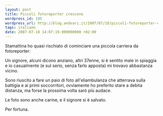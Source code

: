 ```yaml
---
layout: post
title: Piccoli fotoreporter crescono
wordpress_id: 195
wordpress_url: http://blog.andvari.it/2007/07/18/piccoli-fotoreporter-crescono/
tags: italiano
date: 2007-07-18 14:07:19.000000000 +02:00
---
```

<p>Stamattina ho quasi rischiato di cominciare una piccola carriera da fotoreporter:</p>
<p>Un signore, alcuni dicono anziano, altri 37enne, si è sentito male in spiaggia e io casualmente (e sul serio, senza farlo apposta) mi trovavo abbastanza vicino.</p>
<p>Sono riuscito a fare un paio di foto all'eliambulanza che atterrava sulla battigia e ai primi soccorritori, ovviamente ho preferito stare a debita distanza, ma forse la prossima volta sarò più audace.</p>
<p>Le foto sono anche carine, e il signore si è salvato.</p>
<p>Per fortuna.
</p>
